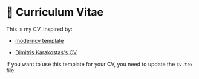 # 📄 Curriculum Vitae

This is my CV. Inspired by:

* [moderncv template](https://github.com/xdanaux/moderncv)

* [Dimitris Karakostas's CV](https://dimkarakostas.com/dimkarakostas.pdf)

If you want to use this template for your CV, you need to update the `cv.tex` file.
